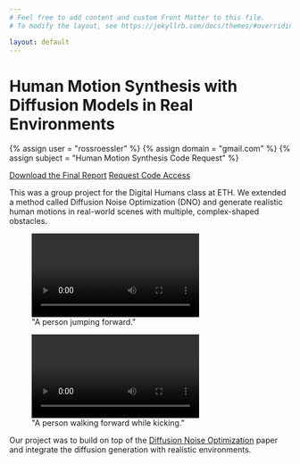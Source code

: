 ```yaml
---
# Feel free to add content and custom Front Matter to this file.
# To modify the layout, see https://jekyllrb.com/docs/themes/#overriding-theme-defaults

layout: default
---
```


# Human Motion Synthesis with Diffusion Models in Real Environments

{% assign user = "rossroessler" %}
{% assign domain = "gmail.com" %}
{% assign subject = "Human Motion Synthesis Code Request" %}

<div class="button-container">
  <a class="btn" href="/assets/digital-humans-report.pdf" download>Download the Final Report</a>
  <a class="btn" href="mailto:{{ user }}@{{ domain }}?subject={{ subject | uri_escape }}" target="_blank">Request Code Access</a>
</div>

This was a group project for the Digital Humans class at ETH. We extended a method called Diffusion Noise Optimization (DNO) and generate realistic human motions in real-world scenes with multiple, complex-shaped obstacles.

<div class="content-wrapper">
<div class="video-container">
    <figure>
    <video class="video-small" controls>
        <source src="/assets/person-jumping-forward.mp4" type="video/mp4">
        Your browser does not support the video tag.
    </video>
    <figcaption>"A person jumping forward."</figcaption>
    </figure>
    <figure>
    <video class="video-small" controls>
        <source src="/assets/walking-while-kicking.mp4" type="video/mp4">
        Your browser does not support the video tag.
    </video>
    <figcaption>"A person walking forward while kicking."</figcaption>
    </figure>
</div>
</div>

Our project was to build on top of the [Diffusion Noise Optimization](https://korrawe.github.io/dno-project/) paper and integrate the diffusion generation with realistic environments.
